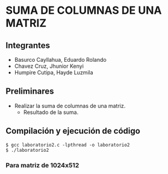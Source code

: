 # SUMA DE COLUMNAS DE UNA MATRIZ
## Integrantes
- Basurco Cayllahua, Eduardo Rolando
- Chavez Cruz, Jhunior Kenyi
- Humpire Cutipa, Hayde Luzmila

## Preliminares
- Realizar la suma de columnas de una matriz.
  - Resultado de la suma.

## Compilación y ejecución de código

```terminal
$ gcc laboratorio2.c -lpthread -o laboratorio2
$ ./laboratorio2
```
### Para matriz de 1024x512
